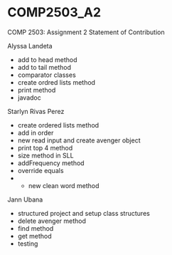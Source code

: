 # COMP2503_A2
COMP 2503: Assignment 2 Statement of Contribution

Alyssa Landeta
- add to head method
- add to tail method
- comparator classes
- create ordred lists method
- print method
- javadoc



Starlyn Rivas Perez
- create ordered lists method
- add in order
- new read input and create avenger object
- print top 4 method
- size method in SLL
- addFrequency method
- override equals
- - new clean word method



Jann Ubana
- structured project and setup class structures
- delete avenger method
- find method
- get method
- testing
